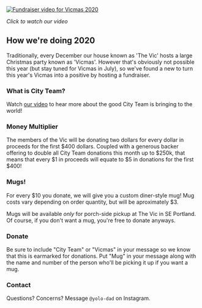 [![Fundraiser video for Vicmas 2020](http://img.youtube.com/vi/TTpA8z9zwR8/0.jpg)](http://www.youtube.com/watch?v=TTpA8z9zwR8 "Vicmas 2020")

_Click to watch our video_

## How we're doing 2020

Traditionally, every December our house known as 'The Vic' hosts a large Christmas party known as 'Vicmas'.
However that's obviously not possible this year (but stay tuned for Vicmas in July), so we've found a new to turn this year's Vicmas into a positive by hosting a fundraiser.


### What is City Team?

Watch [our video](http://www.youtube.com/watch?v=TTpA8z9zwR8) to hear more about the good City Team is bringing to the world!

### Money Multiplier

The members of the Vic will be donating two dollars for every dollar in proceeds for the first $400 dollars.
Coupled with a generous backer offering to double all City Team donations this month up to $250k, that means that every $1 in proceeds will equate to $5 in donations for the first $400!

### Mugs!

For every $10 you donate, we will give you a custom diner-style mug!
Mug costs vary depending on order quantity, but will be aproximately $3.

Mugs will be available _only_ for porch-side pickup at The Vic in SE Portland.
Of course, if you don't want a mug, you're free to donate anyways.

### Donate

Be sure to include "City Team" or "Vicmas" in your message so we know that this is earmarked for donations.
Put "Mug" in your message along with the name and number of the person who'll be picking it up if you want a mug.

### Contact

Questions? Concerns? Message `@yolo-dad` on Instagram.


